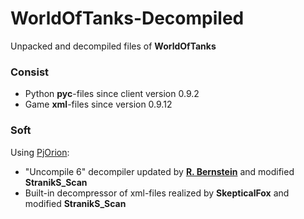 # WorldOfTanks-Decompiled
Unpacked and decompiled files of **WorldOfTanks**

### Consist
* Python **pyc**-files since client version 0.9.2
* Game **xml**-files since version 0.9.12

### Soft
Using [PjOrion](https://koreanrandom.com/forum/topic/15280-):
* "Uncompile 6" decompiler updated by **[R. Bernstein](https://github.com/rocky/python-uncompyle6)** and modified **StranikS_Scan**
* Built-in decompressor of xml-files realized by **SkepticalFox** and modified **StranikS_Scan**
